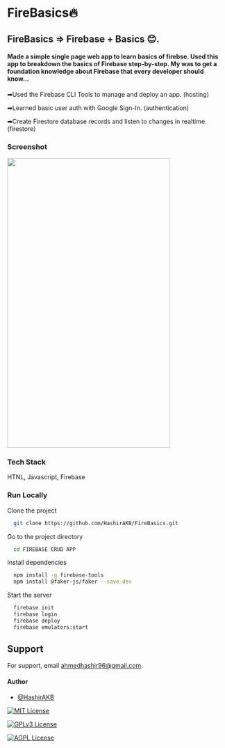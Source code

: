 
# FireBasics🔥

## FireBasics => Firebase + Basics 😊.

#### Made a simple single page web app to learn basics of firebse. Used this app to breakdown the basics of Firebase step-by-step. My was to get a foundation knowledge about Firebase that every developer should know…

➡Used the Firebase CLI Tools to manage and deploy an app. (hosting)

➡Learned basic user auth with Google Sign-In. (authentication)

➡Create Firestore database records and listen to changes in realtime. (firestore)

### Screenshot
<img src="https://user-images.githubusercontent.com/20386725/185793532-1d6fc1de-6bea-4f8b-908b-2168a16dd0ca.png" align="center" height="665" width="375" >

### Tech Stack
HTNL, Javascript, Firebase
### Run Locally

Clone the project

```bash
  git clone https://github.com/HashirAKB/FireBasics.git
```

Go to the project directory

```bash
  cd FIREBASE CRUD APP
```

Install dependencies

```bash
  npm install -g firebase-tools
  npm install @faker-js/faker --save-dev
```

Start the server

```bash
  firebase init
  firebase login
  firebase deploy
  firebase emulators:start
```


## Support

For support, email ahmedhashir96@gmail.com.


#### Author

- [@HashirAKB](https://www.github.com/in/hashirakb)



[![MIT License](https://img.shields.io/badge/License-MIT-green.svg)](https://choosealicense.com/licenses/mit/)

[![GPLv3 License](https://img.shields.io/badge/License-GPL%20v3-yellow.svg)](https://opensource.org/licenses/)

[![AGPL License](https://img.shields.io/badge/license-AGPL-blue.svg)](http://www.gnu.org/licenses/agpl-3.0)


